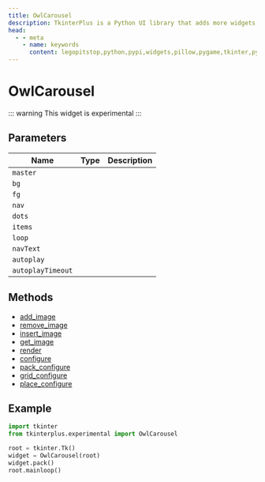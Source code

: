 ```yaml
---
title: OwlCarousel
description: TkinterPlus is a Python UI library that adds more widgets to Tkinter
head:
  - - meta
    - name: keywords
      content: legopitstop,python,pypi,widgets,pillow,pygame,tkinter,pythonpackage
---
```


# OwlCarousel <Badge type="warning" text="Experimental" />

::: warning
This widget is experimental
:::

## Parameters

| Name              | Type | Description |
| ----------------- | ---- | ----------- |
| `master`          |      |             |
| `bg`              |      |             |
| `fg`              |      |             |
| `nav`             |      |             |
| `dots`            |      |             |
| `items`           |      |             |
| `loop`            |      |             |
| `navText`         |      |             |
| `autoplay`        |      |             |
| `autoplayTimeout` |      |             |

## Methods

- [add_image](#add_image)
- [remove_image](#remove_image)
- [insert_image](#insert_image)
- [get_image](#get_image)
- [render](#render)
- [configure](#configure)
- [pack_configure](#pack_configure)
- [grid_configure](#grid_configure)
- [place_configure](#place_configure)

## Example

```py
import tkinter
from tkinterplus.experimental import OwlCarousel

root = tkinter.Tk()
widget = OwlCarousel(root)
widget.pack()
root.mainloop()
```

